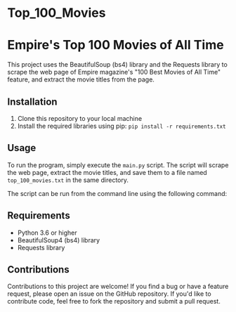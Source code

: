 # Top_100_Movies

# Empire's Top 100 Movies of All Time

This project uses the BeautifulSoup (bs4) library and the Requests library to scrape the web page of Empire magazine's "100 Best Movies of All Time" feature, and extract the movie titles from the page.

## Installation

1. Clone this repository to your local machine
2. Install the required libraries using pip: `pip install -r requirements.txt`

## Usage

To run the program, simply execute the `main.py` script. The script will scrape the web page, extract the movie titles, and save them to a file named `top_100_movies.txt` in the same directory.

The script can be run from the command line using the following command:


## Requirements

- Python 3.6 or higher
- BeautifulSoup4 (bs4) library
- Requests library

## Contributions

Contributions to this project are welcome! If you find a bug or have a feature request, please open an issue on the GitHub repository. If you'd like to contribute code, feel free to fork the repository and submit a pull request.

